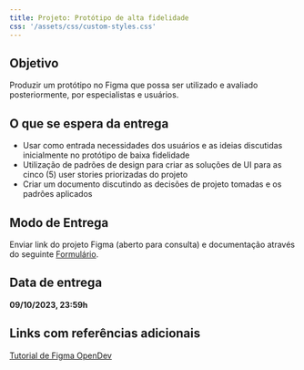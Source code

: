 ```yaml
---
title: Projeto: Protótipo de alta fidelidade
css: '/assets/css/custom-styles.css'
---
```


## Objetivo

Produzir um protótipo no Figma que possa ser utilizado e avaliado posteriormente, por especialistas e usuários.

## O que se espera da entrega

- Usar como entrada necessidades dos usuários e as ideias discutidas inicialmente no protótipo de baixa fidelidade
- Utilização de padrões de design para criar as soluções de UI para as cinco (5) user stories priorizadas do projeto
- Criar um documento discutindo as decisões de projeto tomadas e os padrões aplicados

## Modo de Entrega

Enviar link do projeto Figma (aberto para consulta) e documentação através do seguinte [Formulário](https://forms.gle/ETHaRLTtBg3MiNR68).

## Data de entrega

**09/10/2023, 23:59h**

## Links com referências adicionais

[Tutorial de Figma OpenDev](https://www.youtube.com/watch?v=ZH4AUczmdAw&list=PLpRSAQI4X2cyyoXsM_8u0j_qSLp8kRfNk)
